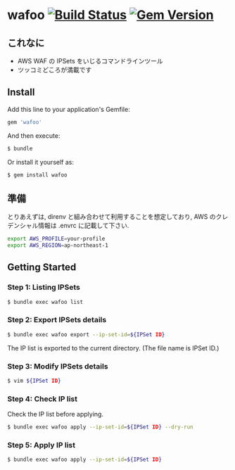 # wafoo [![Build Status](https://travis-ci.org/inokappa/wafoo.svg?branch=master)](https://travis-ci.org/inokappa/wafoo) [![Gem Version](https://badge.fury.io/rb/wafoo.svg)](https://badge.fury.io/rb/wafoo)

## これなに

* AWS WAF の IPSets をいじるコマンドラインツール
* ツッコミどころが満載です

## Install

Add this line to your application's Gemfile:

```ruby
gem 'wafoo'
```

And then execute:

```sh
$ bundle
```

Or install it yourself as:

```sh
$ gem install wafoo
```

## 準備

とりあえずは, direnv と組み合わせて利用することを想定しており, AWS のクレデンシャル情報は .envrc に記載して下さい.

```sh
export AWS_PROFILE=your-profile
export AWS_REGION=ap-northeast-1
```

## Getting Started

### Step 1: Listing IPSets

```sh
$ bundle exec wafoo list
```

### Step 2: Export IPSets details

```sh
$ bundle exec wafoo export --ip-set-id=${IPSet ID}
```

The IP list is exported to the current directory. (The file name is IPSet ID.)

### Step 3: Modify IPSets details

```sh
$ vim ${IPSet ID}
```

### Step 4: Check IP list

Check the IP list before applying.

```sh
$ bundle exec wafoo apply --ip-set-id=${IPSet ID} --dry-run
```

### Step 5: Apply IP list

```sh
$ bundle exec wafoo apply --ip-set-id=${IPSet ID}
```

